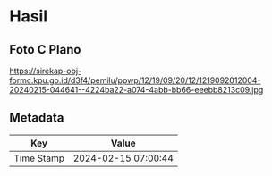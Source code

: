 # Hasil

## Foto C Plano

https://sirekap-obj-formc.kpu.go.id/d3f4/pemilu/ppwp/12/19/09/20/12/1219092012004-20240215-044641--4224ba22-a074-4abb-bb66-eeebb8213c09.jpg


## Metadata

| Key        | Value               |
| ---------- | ------------------- |
| Time Stamp | 2024-02-15 07:00:44 |



